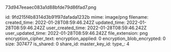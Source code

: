73d947eeaec083a1d88bfde79d86fad7.png

id: 9fd215f4b8314d3b91f97dafada1232b
mime: image/png
filename: 
created_time: 2022-01-28T08:59:46.242Z
updated_time: 2022-01-28T08:59:46.242Z
user_created_time: 2022-01-28T08:59:46.242Z
user_updated_time: 2022-01-28T08:59:46.242Z
file_extension: png
encryption_cipher_text: 
encryption_applied: 0
encryption_blob_encrypted: 0
size: 307477
is_shared: 0
share_id: 
master_key_id: 
type_: 4